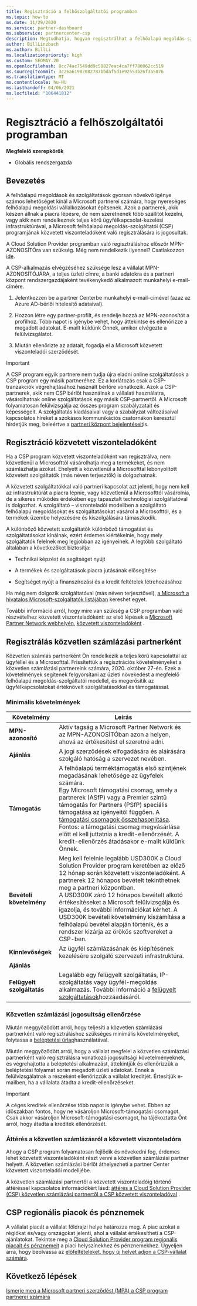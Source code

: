 ```yaml
---
title: Regisztráció a felhőszolgáltatói programban
ms.topic: how-to
ms.date: 11/29/2020
ms.service: partner-dashboard
ms.subservice: partnercenter-csp
description: Megtudhatja, hogyan regisztrálhat a felhőalapú megoldás-szolgáltatói (CSP) program értékesítési modelljére, amely a legmegfelelőbb a vállalata számára, mint például a közvetett viszonteladó vagy a Direct-Bill partner.
author: BillLinzbach
ms.author: BillLi
ms.localizationpriority: high
ms.custom: SEOMAY.20
ms.openlocfilehash: 8cc74ac7549dd9c58827eac4ca7ff780062cc519
ms.sourcegitcommit: 3c26a61982082787bbdaf5d1e92553b26f3a5076
ms.translationtype: MT
ms.contentlocale: hu-HU
ms.lasthandoff: 04/06/2021
ms.locfileid: "106441812"
---
```

# <a name="enroll-in-the-cloud-solution-provider-program"></a>Regisztráció a felhőszolgáltatói programban

**Megfelelő szerepkörök**

- Globális rendszergazda

## <a name="get-started"></a>Bevezetés

A felhőalapú megoldások és szolgáltatások gyorsan növekvő igénye számos lehetőséget kínál a Microsoft partnerei számára, hogy nyereséges felhőalapú megoldási vállalkozásokat építsenek. Azok a partnerek, akik készen állnak a piacra lépésre, de nem szeretnének több szállítót kezelni, vagy akik nem rendelkeznek teljes körű ügyfélkapcsolat-kezelési infrastruktúrával, a Microsoft felhőalapú megoldás-szolgáltatói (CSP) programjának közvetett viszonteladóként való regisztrálására is jogosultak.

A Cloud Solution Provider programban való regisztráláshoz először MPN-AZONOSÍTÓra van szükség. Még nem rendelkezik ilyennel? Csatlakozzon [ide](https://partner.microsoft.com/).

A CSP-alkalmazás elvégzéséhez szüksége lesz a vállalat MPN-AZONOSÍTÓJÁRA, a teljes üzleti címre, a banki adatokra és a partneri központ rendszergazdájaként tevékenykedő alkalmazott munkahelyi e-mail-címére.

1. Jelentkezzen be a partner Centerbe munkahelyi e-mail-címével (azaz az Azure AD-bérlői hitelesítő adataival).

2. Hozzon létre egy partner-profilt, és rendelje hozzá az MPN-azonosítót a profilhoz.
Több napot is igénybe vehet, hogy áttekintse és ellenőrizze a megadott adatokat. E-mailt küldünk Önnek, amikor elvégezte a felülvizsgálatot.

3. Miután ellenőrizte az adatait, fogadja el a Microsoft közvetett viszonteladói szerződését.

> [!IMPORTANT]  
> A CSP program egyik partnere nem tudja újra eladni online szolgáltatások a CSP program egy másik partneréhez. Ez a korlátozás csak a CSP-tranzakciók végrehajtásához használt bérlőre vonatkozik. Azok a CSP-partnerek, akik nem CSP bérlőt használnak a vállalati használatra, vásárolhatnak online szolgáltatások egy másik CSP-partnertől. A Microsoft folyamatosan felülvizsgálja az összes program szabályzatait és képességeit. A szolgáltatás kiadásaival vagy a szabályzat változásaival kapcsolatos híreket a szokásos kommunikációs csatornákon keresztül hirdetjük meg, beleértve a [partneri központ bejelentéseit](announcements/index.md)is.

## <a name="enroll-as-an-indirect-reseller"></a>Regisztráció közvetett viszonteladóként

Ha a CSP program közvetett viszonteladóként van regisztrálva, nem közvetlenül a Microsofttól vásárolhatja meg a termékeket, és nem számlázhatja azokat. Ehelyett a közvetlenül a Microsofttal lebonyolított közvetett szolgáltatók (más néven terjesztők) is dolgozhatnak.

A közvetett szolgáltatókkal való partneri kapcsolat azt jelenti, hogy nem kell az infrastruktúrát a piacra lépnie, vagy közvetlenül a Microsofttól vásárolnia, de a sikeres működés érdekében egy tapasztalt technológiai szolgáltatóval is dolgozhat. A szolgáltató – viszonteladói modellben a szolgáltató felhőalapú megoldásokat és szolgáltatásokat vásárol a Microsofttól, és a termékek üzembe helyezésére és kiszolgálására támaszkodik.

A különböző közvetett szolgáltatók különböző támogatást és szolgáltatásokat kínálnak, ezért érdemes kiértékelnie, hogy mely szolgáltatók felelnek meg legjobban az igényeinek. A legtöbb szolgáltató általában a következőket biztosítja:

- Technikai képzést és segítséget nyújt

- A termékek és szolgáltatások piacra jutásának elősegítése

- Segítséget nyújt a finanszírozási és a kredit feltételek létrehozásához

Ha még nem dolgozik szolgáltatóval (más néven terjesztővel), [a Microsoft a hivatalos Microsoft-szolgáltatók listájában](https://partnercenter.microsoft.com/partner/find-a-provider) kereshet egyet.

További információ arról, hogy mire van szükség a CSP programban való részvételhez közvetett viszonteladóként: az első lépések a [Microsoft Partner Network webhelyén](https://partner.microsoft.com/), [közvetett viszonteladóként](https://partner.microsoft.com/cloud-solution-provider/whats-required) .

## <a name="enroll-as-a-direct-bill-partner"></a>Regisztrálás közvetlen számlázási partnerként

Közvetlen számlás partnerként Ön rendelkezik a teljes körű kapcsolattal az ügyféllel és a Microsofttal. Frissítettük a regisztrációs követelményeket a közvetlen számlázási partnereink számára, 2020. október 27-én. Ezek a követelmények segítenek felgyorsítani az üzleti növekedést a megfelelő felhőalapú megoldás-szolgáltatói modellel, és megerősítik az ügyfélkapcsolatokat értéknövelt szolgáltatásokkal és támogatással.  

### <a name="minimum-requirements"></a>Minimális követelmények

|**Követelmény**|  **Leírás**  |
|--------------------------------|--------------------------------------------------------------|
|**MPN-azonosító**   |Aktív tagság a Microsoft Partner Network és az MPN-AZONOSÍTÓban azon a helyen, ahová az értékesítést el szeretné adni.    |
|**Ajánlás**   |A jogi szerződések elfogadására és aláírására szolgáló hatóság a szervezet nevében.|
|**Támogatás**   |A felhőalapú terméktámogatás első szintjének megadásának lehetősége az ügyfelek számára. <br>Egy Microsoft támogatási csomag, amely a partnerek (ASfP) vagy a Premier szintű támogatás for Partners (PSfP) speciális támogatása az igényeitől függően. A [támogatási csomagok összehasonlítása](https://partner.microsoft.com/support/partnersupport).<br> Fontos: a támogatási csomag megvásárlása előtt el kell juttatnia a kredit-ellenőrzését. A kredit-ellenőrzés átadásakor e-mailt küldünk Önnek. |
|**Bevételi követelmény**|Meg kell felelnie legalább USD300K a Cloud Solution Provider program keretében az előző 12 hónap során közvetett viszonteladóként. A partnerek 12 hónapos bevételt tekinthetnek meg a partneri központban.<br/>A USD300K záró 12 hónapos bevételt alkotó értékesítéseket a Microsoft felülvizsgálja és igazolja, és további információkat kérhet. A USD300K bevételi követelmény kiszámítása a felhőalapú bevétel alapján történik, és a rendszer kizárja az örökös szoftvereket a CSP-ben.|
|**Kinnlevőségek** |Az ügyfél számlázásának és kiépítésének kezelésére szolgáló szervezeti infrastruktúra.|
|**Ajánlás**|             |
|**Felügyelt szolgáltatás**   |Legalább egy felügyelt szolgáltatás, IP-szolgáltatás vagy ügyfél-megoldás alkalmazás. További információ a [felügyelt szolgáltatások](https://partner.microsoft.com/business-opportunities/managed-services-provider)hozzáadásáról.|

### <a name="verify-direct-bill-eligibility"></a>Közvetlen számlázási jogosultság ellenőrzése

Miután meggyőződött arról, hogy teljesíti a közvetlen számlázási partnerként való regisztráláshoz szükséges minimális követelményeket, folytassa a [beléptetési űrlap](https://partner.microsoft.com/pcv/register/joinnow/enrollmentwelcome/Reseller/migrate?cloudInstance=Global)használatával.

Miután meggyőződött arról, hogy a vállalat megfelel a közvetlen számlázási partnerként való regisztrálásra vonatkozó jogosultsági követelményeknek, és végrehajtotta a beléptetési alkalmazást, áttekintjük és ellenőrizzük a beléptetési folyamat során megadott üzleti adatokat. Ennek a felülvizsgálatnak a részeként ellenőrizzük a vállalat kreditjét. Értesítjük e-mailben, ha a vállalata átadta a kredit-ellenőrzéseket.
>[!IMPORTANT]
>A céges kreditek ellenőrzése több napot is igénybe vehet. Ebben az időszakban fontos, hogy ne vásároljon Microsoft-támogatási csomagot. Csak akkor vásároljon Microsoft-támogatási csomagot, ha tájékoztatta Önt arról, hogy átadta a kreditek ellenőrzését.

### <a name="transition-from-direct-bill-to-indirect-reseller"></a>Áttérés a közvetlen számlázásról a közvetett viszonteladóra

Ahogy a CSP program folyamatosan fejlődik és növekedni fog, érdemes lehet közvetett viszonteladóként részt venni a közvetlen számlázási partner helyett. A közvetlen számlázási bérlőt áthelyezheti a partner Center közvetett viszonteladói modelljébe.

A közvetlen számlázási partnertől a közvetett viszonteladóig történő áttéréssel kapcsolatos információkért lásd: [áttérés a Cloud Solution Provider (CSP) közvetlen számlázási partnertől a CSP közvetett viszonteladóval](transition-direct-to-indirect.md) .

## <a name="csp-regional-markets-and-currencies"></a>CSP regionális piacok és pénznemek

A vállalat piacát a vállalat földrajzi helye határozza meg. A piac azokat a régiókat és/vagy országokat jelenti, ahol a vállalat értékesítheti a CSP-ajánlatokat. Tekintse meg a [Cloud Solution Provider program regionális piacait és pénznemeit](regional-authorization-overview.md) a piaci helyszínekhez és pénznemekhez.
Ügyeljen arra, hogy beolvassa az [előfeltételeket, hogy új helyet adjon a CSP-vállalat számára](manage-locations.md).

## <a name="next-steps"></a>Következő lépések

[Ismerje meg a Microsoft partneri szerződést (MPA) a CSP program partnerei számára](microsoft-partner-agreement.md)
